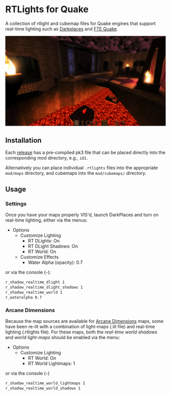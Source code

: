 # RTLights for Quake
A collection of rtlight and cubemap files for Quake engines that support real-time lighting such as [Darkplaces](https://icculus.org/twilight/darkplaces/) and [FTE Quake](http://fte.triptohell.info/).

<p align="center">
    <a href="https://raw.githubusercontent.com/hemebond/quake-rtlights/master/.github/e3m6.jpg"><img src=".github/e3m6_.jpg"></a>
</p>

## Installation

Each [release](https://github.com/hemebond/quake-rtlights/releases) has a pre-compiled pk3 file that can be placed directly into the corresponding mod directory, e.g., `id1`.

Alternatively you can place individual `.rtlights` files into the appropriate `mod/maps` directory, and cubemaps into the `mod/cubemaps/` directory.

## Usage ##

### Settings
Once you have your maps properly VIS'd, launch DarkPlaces and turn on real-time lighting, either via the menus:

- Options
  - Customize Lighting
    - RT DLights: On
    - RT DLight Shadows: On
    - RT World: On
  - Customize Effects
    - Water Alpha (opacity): 0.7

or via the console (`~`):

```
r_shadow_realtime_dlight 1
r_shadow_realtime_dlight_shadows 1
r_shadow_realtime_world 1
r_wateralpha 0.7
```

### Arcane Dimensions ###

Because the map sources are available for [Arcane Dimensions](http://www.simonoc.com/pages/design/sp/ad.htm) maps, some have been re-lit with a combination of light-maps (.lit file) and real-time lighting (.rtlights file). For these maps, both the *real-time world shadows* and *world light-maps* should be enabled via the menu:

- Options
  - Customize Lighting
    - RT World: On
    - RT World Lightmaps: 1

or via the console (`~`)

```
r_shadow_realtime_world_lightmaps 1
r_shadow_realtime_world_shadows 1
```

